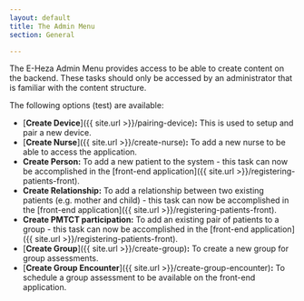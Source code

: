 ```yaml
---
layout: default
title: The Admin Menu
section: General

---
```

The E-Heza Admin Menu provides access to be able to create content on the backend. These tasks should only be accessed by an administrator that is familiar with the content structure.

The following options (test) are available:

* [**Create Device**]({{ site.url >}}/pairing-device)**:** This is used to setup and pair a new device.
* [**Create Nurse**]({{ site.url >}}/create-nurse)**:** To add a new nurse to be able to access the application.
* **Create Person:** To add a new patient to the system - this task can now be accomplished in the [front-end application]({{ site.url >}}/registering-patients-front).
* **Create Relationship:** To add a relationship between two existing patients (e.g. mother and child) - this task can now be accomplished in the [front-end application]({{ site.url >}}/registering-patients-front).
* **Create PMTCT participation:** To add an existing pair of patients to a group - this task can now be accomplished in the [front-end application]({{ site.url >}}/registering-patients-front).
* [**Create Group**]({{ site.url >}}/create-group)**:** To create a new group for group assessments.
* [**Create Group Encounter**]({{ site.url >}}/create-group-encounter)**:** To schedule a group assessment to be available on the front-end application.